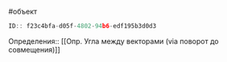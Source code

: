 #объект

```javascript
ID:: f23c4bfa-d05f-4802-94b6-edf195b3d0d3
```

Определения:: [[Опр. Угла между векторами (via поворот до совмещения)]]